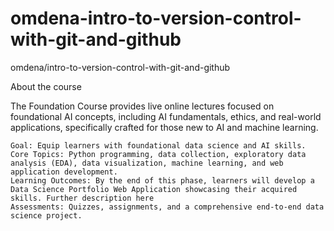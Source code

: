 # omdena-intro-to-version-control-with-git-and-github
omdena/intro-to-version-control-with-git-and-github

About the course

The Foundation Course provides live online lectures focused on foundational AI concepts, including AI fundamentals, ethics, and real-world applications, specifically crafted for those new to AI and machine learning.

    Goal: Equip learners with foundational data science and AI skills.
    Core Topics: Python programming, data collection, exploratory data analysis (EDA), data visualization, machine learning, and web application development.
    Learning Outcomes: By the end of this phase, learners will develop a Data Science Portfolio Web Application showcasing their acquired skills. Further description here
    Assessments: Quizzes, assignments, and a comprehensive end-to-end data science project.